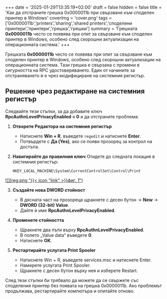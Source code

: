 +++
date = '2025-01-29T13:35:19+02:00'
draft = false
hidden = false
title = 'Как да отстраните грешка 0x0000011b при свързване към споделен принтер в Windows'
coverImg = 'cover.png'
tags = ['0x0000011b','printers','sharing','shared printers','споделени принтери','принтери','грешка','грешки']
summary = 'Грешката **0x0000011b** често се появява при опит за свързване към споделен принтер в Windows, особено след скорошни актуализации на операционната система.'
+++

Грешката **0x0000011b** често се появява при опит за свързване към споделен принтер в Windows, особено след скорошни актуализации на операционната система. Тази грешка е свързана с промени в сигурността на RPC удостоверяването. Един от начините за отстраняването ѝ е чрез модифициране на системния регистър.

## **Решение чрез редактиране на системния регистър**

Следвайте тези стъпки, за да добавите ключ **RpcAuthnLevelPrivacyEnabled = 0** и да отстраните проблема:

1. **Отворете Редактора на системния регистър**
   - Натиснете **Win + R**, въведете `regedit` и натиснете **Enter**.
   - Потвърдете с **Да (Yes)**, ако се появи прозорец за контрол на достъпа.

2. **Навигирайте до правилния ключ**
   Отидете до следната локация в системния регистър:

   ```registry
   HKEY_LOCAL_MACHINE\System\CurrentControlSet\Control\Print
   ```

[![](reg.png "{{< icon "link" >}}*фиг. 1*")](reg.png)

3. **Създайте нова DWORD стойност**
   - В дясната част на прозореца щракнете с десен бутон → **New** → **DWORD (32-bit) Value**.
   - Дайте ѝ име **RpcAuthnLevelPrivacyEnabled**.

4. **Променете стойността**
   - Щракнете два пъти върху **RpcAuthnLevelPrivacyEnabled**.
   - В полето „Value data“ въведете **0**.
   - Натиснете **OK**.

5. **Рестартирайте услугата Print Spooler**
   - Натиснете Win + R, въведете services.msc и натиснете Enter.
   - Намерете услугата Print Spooler.
   - Щракнете с десен бутон върху нея и изберете Restart.

След тези стъпки би трябвало да можете да се свържете със споделения принтер без появата на грешка 0x0000011b. Ако проблемът продължава, рестартирайте компютъра и опитайте отново.
